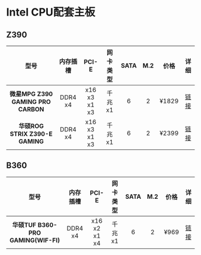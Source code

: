 # Intel CPU配套主板

## Z390

| 型号  | 内存插槽  |  PCI-E | 网卡类型 | SATA  | M.2 |  价格 | 详细
| :------: | :------: | :------: |  :------: | :------: | :------: | :------: | :------: | 
|**微星MPG Z390 GAMING PRO CARBON** | DDR4 x4 | x16 x3<br>x1 x3 | 千兆 x1 | 6 | 2  | ¥1829 |  [链接](detail/z390/msi-mpg-z390-gaming-pro-carbon)
|**华硕ROG STRIX Z390-E GAMING** | DDR4 x4 | x16 x3<br>x1 x3 | 千兆 x1 | 6 | 2  | ¥2399 |  [链接](detail/z390/asus-rog-z390-e-gaming)

## B360

| 型号  | 内存插槽  |  PCI-E | 网卡类型 | SATA  | M.2 |  价格 | 详细
| :------: | :------: | :------: |  :------: | :------: | :------: | :------: | :------: | 
|**华硕TUF B360-PRO GAMING(WIF-FI)** | DDR4 x4 | x16 x2<br>x1 x4 | 千兆 x1 | 6 | 2  | ¥969 |  [链接](detail/b360/asus-tuf-b360-pro-gaming)
